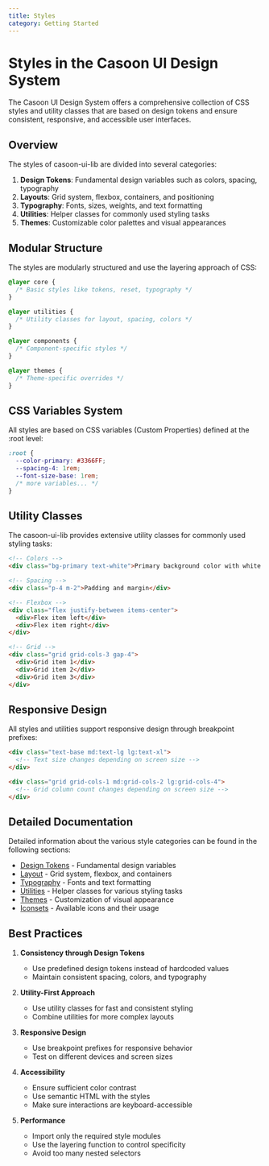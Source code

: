 ```yaml
---
title: Styles
category: Getting Started
---
```


# Styles in the Casoon UI Design System

The Casoon UI Design System offers a comprehensive collection of CSS styles and utility classes that are based on design tokens and ensure consistent, responsive, and accessible user interfaces.

## Overview

The styles of casoon-ui-lib are divided into several categories:

1. **Design Tokens**: Fundamental design variables such as colors, spacing, typography
2. **Layouts**: Grid system, flexbox, containers, and positioning
3. **Typography**: Fonts, sizes, weights, and text formatting
4. **Utilities**: Helper classes for commonly used styling tasks
5. **Themes**: Customizable color palettes and visual appearances

## Modular Structure

The styles are modularly structured and use the layering approach of CSS:

```css
@layer core {
  /* Basic styles like tokens, reset, typography */
}

@layer utilities {
  /* Utility classes for layout, spacing, colors */
}

@layer components {
  /* Component-specific styles */
}

@layer themes {
  /* Theme-specific overrides */
}
```

## CSS Variables System

All styles are based on CSS variables (Custom Properties) defined at the :root level:

```css
:root {
  --color-primary: #3366FF;
  --spacing-4: 1rem;
  --font-size-base: 1rem;
  /* more variables... */
}
```

## Utility Classes

The casoon-ui-lib provides extensive utility classes for commonly used styling tasks:

```html
<!-- Colors -->
<div class="bg-primary text-white">Primary background color with white text</div>

<!-- Spacing -->
<div class="p-4 m-2">Padding and margin</div>

<!-- Flexbox -->
<div class="flex justify-between items-center">
  <div>Flex item left</div>
  <div>Flex item right</div>
</div>

<!-- Grid -->
<div class="grid grid-cols-3 gap-4">
  <div>Grid item 1</div>
  <div>Grid item 2</div>
  <div>Grid item 3</div>
</div>
```

## Responsive Design

All styles and utilities support responsive design through breakpoint prefixes:

```html
<div class="text-base md:text-lg lg:text-xl">
  <!-- Text size changes depending on screen size -->
</div>

<div class="grid grid-cols-1 md:grid-cols-2 lg:grid-cols-4">
  <!-- Grid column count changes depending on screen size -->
</div>
```

## Detailed Documentation

Detailed information about the various style categories can be found in the following sections:

- [Design Tokens](/getting-started/tokens) - Fundamental design variables
- [Layout](/getting-started/layout) - Grid system, flexbox, and containers
- [Typography](/getting-started/typography) - Fonts and text formatting
- [Utilities](/getting-started/utilities) - Helper classes for various styling tasks
- [Themes](/getting-started/themes) - Customization of visual appearance
- [Iconsets](/getting-started/iconsets) - Available icons and their usage

## Best Practices

1. **Consistency through Design Tokens**
   - Use predefined design tokens instead of hardcoded values
   - Maintain consistent spacing, colors, and typography

2. **Utility-First Approach**
   - Use utility classes for fast and consistent styling
   - Combine utilities for more complex layouts

3. **Responsive Design**
   - Use breakpoint prefixes for responsive behavior
   - Test on different devices and screen sizes

4. **Accessibility**
   - Ensure sufficient color contrast
   - Use semantic HTML with the styles
   - Make sure interactions are keyboard-accessible

5. **Performance**
   - Import only the required style modules
   - Use the layering function to control specificity
   - Avoid too many nested selectors 
